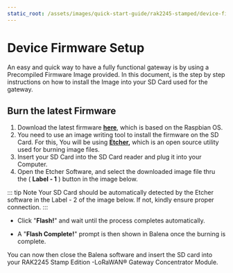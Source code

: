 ```yaml
---
static_root: /assets/images/quick-start-guide/rak2245-stamped/device-firmware-setup
---
```


# Device Firmware Setup

An easy and quick way to have a fully functional gateway is by using a Precompiled Firmware Image provided. In this document, is the step by step instructions on how to install the Image into your SD Card used for the gateway.

## Burn the latest Firmware

1. Download the latest firmware **[here](https://downloads.rakwireless.com/en/LoRa/RAK2245-Pi-HAT/Firmware/RAK2245%26RAK831_based_on_Raspbian_OS_for_RPI3_V4.1.0_20191202.zip)**, which is based on the Raspbian OS.
2. You need to use an image writing tool to install the firmware on the SD Card. For this, You will be using **[Etcher](https://www.balena.io/etcher/),** which is an open source utility used for burning image files.
3. Insert your SD Card into the SD Card reader and plug it into your Computer.
4. Open the Etcher Software, and select the downloaded image file thru the ( **Label - 1** ) button in the image below.

::: tip Note
Your SD Card should be automatically detected by the Etcher software in the Label - 2 of the image below. If not, kindly ensure proper connection.
:::

<rk-img
  :src="`${$frontmatter.static_root}/vyjxepzwfdwympdjef42.jpg`"
  width="100%"
  figure-number="1"
  caption="Balena Etcher Software"
/>

- Click "**Flash!**" and wait until the process completes automatically.

<rk-img
  :src="`${$frontmatter.static_root}/ggkhrwviovuskdlltqoz.png`"
  width="100%"
  figure-number="2"
  caption="Firmware Burning Progress"
/>

- A "**Flash Complete!**" prompt is then shown in Balena once the burning is complete.

<rk-img
  :src="`${$frontmatter.static_root}/llab6gdoodtkgcdq9jpy.png`"
  width="100%"
  figure-number="3"
  caption="Firmware Burning Complete"
/>

You can now then close the Balena software and insert the SD card into your RAK2245 Stamp Edition -LoRaWAN® Gateway Concentrator Module.

